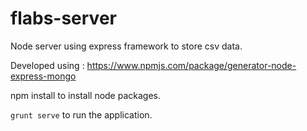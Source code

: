 # flabs-server

Node server using express framework to store csv data.

Developed using : https://www.npmjs.com/package/generator-node-express-mongo

npm install to install node packages.

`grunt serve` to run the application.
